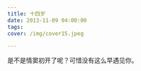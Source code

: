 ```yaml
---
title: 十四岁
date: 2013-11-09 04:00:00
tags:
cover: /img/cover15.jpeg

---
```


是不是情窦初开了呢？可惜没有这么早遇见你。
